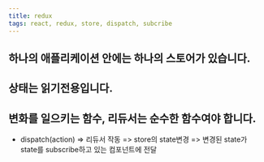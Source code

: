 ```yaml
---
title: redux
tags: react, redux, store, dispatch, subcribe
---
```


## 하나의 애플리케이션 안에는 하나의 스토어가 있습니다.
## 상태는 읽기전용입니다.
## 변화를 일으키는 함수, 리듀서는 순수한 함수여야 합니다.

* dispatch(action) => 리듀서 작동 => store의 state변경 => 변경된 state가 state를 subscribe하고 있는 컴포넌트에 전달


